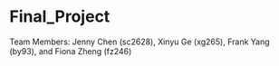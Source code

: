# Final_Project
Team Members: 
Jenny Chen (sc2628), 
Xinyu Ge (xg265), 
Frank Yang (by93), and 
Fiona Zheng (fz246)